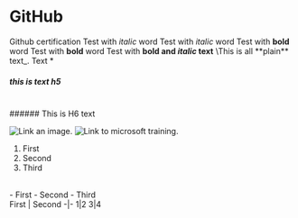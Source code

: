 # GitHub

Github certification
Test with *italic* word
Test with _italic_ word
Test with **bold** word
Test with __bold__ word
Test with __bold and *italic* text__
\This is all \*\*plain\*\* text\_.
Text \*
<br/>
##### this is text h5
<br/>
###### This is H6 text
<br/>

![Link an image.](/learn/azure-devops/shared/media/mara.png)
![Link to microsoft training.](/trainig)
1. First
2. Second
3. Third
<br/>
- First
- Second
- Third
<br/>
First | Second
-|-
1|2
3|4

